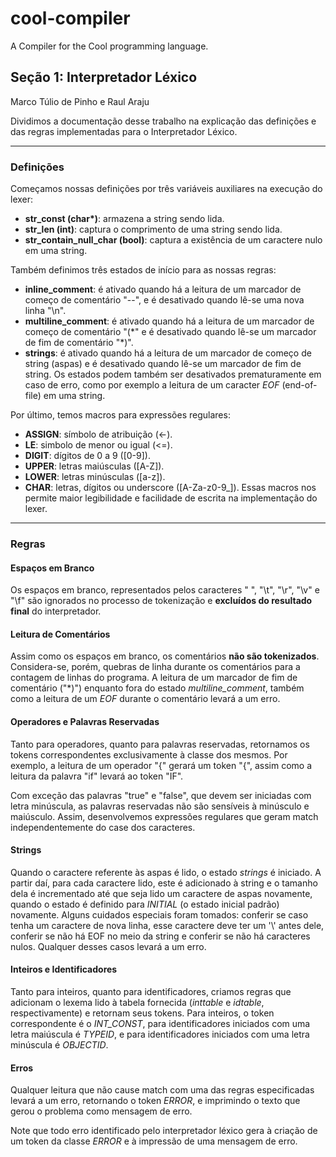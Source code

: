 # cool-compiler

A Compiler for the Cool programming language.

## Seção 1: Interpretador Léxico

Marco Túlio de Pinho e Raul Araju

Dividimos a documentação desse trabalho na explicação das definições e das regras implementadas para o Interpretador Léxico.

--------------------------

### Definições

Começamos nossas definições por três variáveis auxiliares na execução do lexer:
- **str_const (char\*)**: armazena a string sendo lida.
- **str_len (int)**: captura o comprimento de uma string sendo lida.
- **str_contain_null_char (bool)**: captura a existência de um caractere nulo em uma string.

Também definimos três estados de início para as nossas regras:
- **inline_comment**: é ativado quando há a leitura de um marcador de começo de comentário "--", e é desativado quando lê-se uma nova linha "\n".
- **multiline_comment**: é ativado quando há a leitura de um marcador de começo de comentário "(\*" e é desativado quando lê-se um marcador de fim de comentário "\*)".
- **strings**: é ativado quando há a leitura de um marcador de começo de string (aspas) e é desativado quando lê-se um marcador de fim de string.
Os estados podem também ser desativados prematuramente em caso de erro, como por exemplo a leitura de um caracter *EOF* (end-of-file) em uma string.

Por último, temos macros para expressões regulares:
- **ASSIGN**: símbolo de atribuição (<-).
- **LE**: simbolo de menor ou igual (<=).
- **DIGIT**: dígitos de 0 a 9 ([0-9]).
- **UPPER**: letras maiúsculas ([A-Z]).
- **LOWER**: letras minúsculas ([a-z]).
- **CHAR**: letras, dígitos ou underscore ([A-Za-z0-9_]).
Essas macros nos permite maior legibilidade e facilidade de escrita na implementação do lexer.

--------------------------

### Regras

#### Espaços em Branco

Os espaços em branco, representados pelos caracteres " ", "\t", "\r", "\v" e "\f" são ignorados no processo de tokenização e **excluídos do resultado final** do interpretador.

#### Leitura de Comentários

Assim como os espaços em branco, os comentários **não são tokenizados**. Considera-se, porém, quebras de linha durante os comentários para a contagem de linhas do programa.
A leitura de um marcador de fim de comentário ("\*)") enquanto fora do estado *multiline_comment*, também como a leitura de um *EOF* durante o comentário levará a um erro.

#### Operadores e Palavras Reservadas

Tanto para operadores, quanto para palavras reservadas, retornamos os tokens correspondentes exclusivamente à classe dos mesmos. Por exemplo, a leitura de um operador "{" gerará um token "{", assim como a leitura da palavra "if" levará ao token "IF".

Com exceção das palavras "true" e "false", que devem ser iniciadas com letra minúscula, as palavras reservadas não são sensíveis à minúsculo e maiúsculo. Assim, desenvolvemos expressões regulares que geram match independentemente do case dos caracteres.

#### Strings

Quando o caractere referente às aspas é lido, o estado *strings* é iniciado. A partir daí, para cada caractere lido, este é adicionado à string e o tamanho dela é incrementado até que seja lido um caractere de aspas novamente, quando o estado é definido para *INITIAL* (o estado inicial padrão) novamente.
Alguns cuidados especiais foram tomados: conferir se caso tenha um caractere de nova linha, esse caractere deve ter um '\\' antes dele, conferir se não há EOF no meio da string e conferir se não há caracteres nulos. Qualquer desses casos levará a um erro.

#### Inteiros e Identificadores

Tanto para inteiros, quanto para identificadores, criamos regras que adicionam o lexema lido à tabela fornecida (*inttable* e *idtable*, respectivamente) e retornam seus tokens. Para inteiros, o token correspondente é o *INT_CONST*, para identificadores iniciados com uma letra maiúscula é *TYPEID*, e para identificadores iniciados com uma letra minúscula é *OBJECTID*.

#### Erros

Qualquer leitura que não cause match com uma das regras especificadas levará a um erro, retornando o token *ERROR*, e imprimindo o texto que gerou o problema como mensagem de erro.

Note que todo erro identificado pelo interpretador léxico gera à criação de um token da classe *ERROR* e à impressão de uma mensagem de erro.

